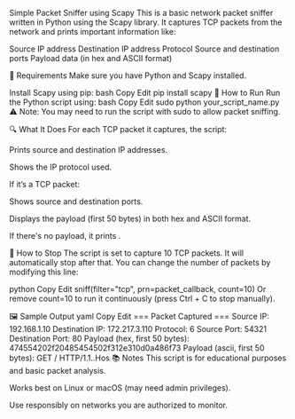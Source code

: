 Simple Packet Sniffer using Scapy
This is a basic network packet sniffer written in Python using the Scapy library.
It captures TCP packets from the network and prints important information like:

Source IP address
Destination IP address
Protocol
Source and destination ports
Payload data (in hex and ASCII format)

📌 Requirements
Make sure you have Python and Scapy installed.

Install Scapy using pip:
bash
Copy
Edit
pip install scapy
🚀 How to Run
Run the Python script using:
bash
Copy
Edit
sudo python your_script_name.py
⚠️ Note: You may need to run the script with sudo to allow packet sniffing.

🔍 What It Does
For each TCP packet it captures, the script:

Prints source and destination IP addresses.

Shows the IP protocol used.

If it’s a TCP packet:

Shows source and destination ports.

Displays the payload (first 50 bytes) in both hex and ASCII format.

If there's no payload, it prints <No data>.

🛑 How to Stop
The script is set to capture 10 TCP packets. It will automatically stop after that.
You can change the number of packets by modifying this line:

python
Copy
Edit
sniff(filter="tcp", prn=packet_callback, count=10)
Or remove count=10 to run it continuously (press Ctrl + C to stop manually).

🖼️ Sample Output
yaml
Copy
Edit
=== Packet Captured ===
Source IP: 192.168.1.10
Destination IP: 172.217.3.110
Protocol: 6
Source Port: 54321
Destination Port: 80
Payload (hex, first 50 bytes): 474554202f20485454502f312e310d0a486f73
Payload (ascii, first 50 bytes): GET / HTTP/1.1..Hos
📚 Notes
This script is for educational purposes and basic packet analysis.

Works best on Linux or macOS (may need admin privileges).

Use responsibly on networks you are authorized to monitor.

